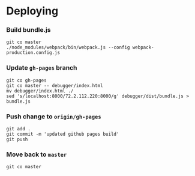 # Deploying

### Build bundle.js

```
git co master
./node_modules/webpack/bin/webpack.js --config webpack-production.config.js
```

### Update `gh-pages` branch

```
git co gh-pages
git co master -- debugger/index.html
mv debugger/index.html ./
sed 's/localhost:8000/72.2.112.220:8000/g' debugger/dist/bundle.js > bundle.js
```

### Push change to `origin/gh-pages`

```
git add .
git commit -m 'updated github pages build'
git push
```

### Move back to `master`

```
git co master
```

